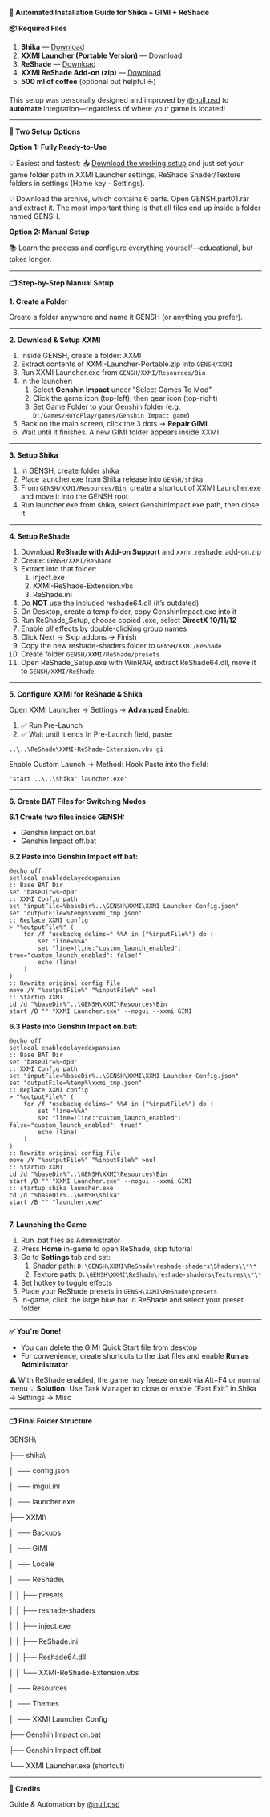 **🌌 Automated Installation Guide for Shika + GIMI + ReShade**

**📦 Required Files**

1. **Shika** — [Download](https://github.com/shika-hub/shika-releases/releases)
1. **XXMI Launcher (Portable Version)** — [Download](https://github.com/SpectrumQT/XXMI-Launcher/releases)
1. **ReShade** — [Download](https://reshade.me/)
1. **XXMI ReShade Add-on (zip)** — [Download](https://gamebanana.com/tools/18082)
1. **500 ml of coffee** (optional but helpful ☕)

This setup was personally designed and improved by [@null.psd](https://github.com/nullpsd) to **automate** integration—regardless of where your game is located!

-----
**🧩 Two Setup Options**

**Option 1: Fully Ready-to-Use**

💡 Easiest and fastest:
📥 [Download the working setup](https://github.com/nullpsd/Shika-GIMI-ReShade) and just set your game folder path in XXMI Launcher settings, ReShade Shader/Texture folders in settings (Home key - Settings). 

💡 Download the archive, which contains 6 parts. Open GENSH.part01.rar and extract it.
The most important thing is that all files end up inside a folder named GENSH.

**Option 2: Manual Setup**

📚 Learn the process and configure everything yourself—educational, but takes longer.

-----
**🗂️ Step-by-Step Manual Setup**

**1. Create a Folder**

Create a folder anywhere and name it GENSH (or anything you prefer).

-----
**2. Download & Setup XXMI**

1. Inside GENSH, create a folder: XXMI
1. Extract contents of XXMI-Launcher-Portable.zip into ```GENSH/XXMI```
1. Run XXMI Launcher.exe from ```GENSH/XXMI/Resources/Bin```
1. In the launcher:
   1. Select **Genshin Impact** under "Select Games To Mod"
   1. Click the game icon (top-left), then gear icon (top-right)
   1. Set Game Folder to your Genshin folder (e.g. ```D:/Games/HoYoPlay/games/Genshin Impact game```)
1. Back on the main screen, click the 3 dots → **Repair GIMI**
1. Wait until it finishes. A new GIMI folder appears inside XXMI
-----
**3. Setup Shika**

1. In GENSH, create folder shika
1. Place launcher.exe from Shika release into ```GENSH/shika```
1. From ```GENSH/XXMI/Resources/Bin```, create a shortcut of XXMI Launcher.exe and move it into the GENSH root
1. Run launcher.exe from shika, select GenshinImpact.exe path, then close it
-----
**4. Setup ReShade**

1. Download **ReShade with Add-on Support** and xxmi\_reshade\_add-on.zip
1. Create: ```GENSH/XXMI/ReShade```
1. Extract into that folder:
   1. inject.exe
   1. XXMI-ReShade-Extension.vbs
   1. ReShade.ini
1. Do **NOT** use the included reshade64.dll (it’s outdated)
1. On Desktop, create a temp folder, copy GenshinImpact.exe into it
1. Run ReShade\_Setup, choose copied .exe, select **DirectX 10/11/12**
1. Enable *all* effects by double-clicking group names
1. Click Next → Skip addons → Finish
1. Copy the new reshade-shaders folder to ```GENSH/XXMI/ReShade```
1. Create folder ```GENSH/XXMI/ReShade/presets```
1. Open ReShade\_Setup.exe with WinRAR, extract ReShade64.dll, move it to ```GENSH/XXMI/ReShade```
-----
**5. Configure XXMI for ReShade & Shika**

Open XXMI Launcher → Settings → **Advanced**
Enable:
   1. ✅ Run Pre-Launch
   1. ✅ Wait until it ends
In Pre-Launch field, paste:
   
  ``` ..\..\ReShade\XXMI-ReShade-Extension.vbs gi ```

Enable Custom Launch → Method: Hook
Paste into the field:

  ``` 'start ..\..\shika" launcher.exe' ```

-----
**6. Create BAT Files for Switching Modes**

**6.1 Create two files inside GENSH:**

- Genshin Impact on.bat
- Genshin Impact off.bat

**6.2 Paste into Genshin Impact off.bat:**

```
@echo off
setlocal enabledelayedexpansion
:: Base BAT Dir
set "baseDir=%~dp0"
:: XXMI Config path
set "inputFile=%baseDir%..\GENSH\XXMI\XXMI Launcher Config.json"
set "outputFile=%temp%\xxmi_tmp.json"
:: Replace XXMI config
> "%outputFile%" (
    for /f "usebackq delims=" %%A in ("%inputFile%") do (
        set "line=%%A"
        set "line=!line:"custom_launch_enabled": true="custom_launch_enabled": false!"
        echo !line!
    )
)
:: Rewrite original config file
move /Y "%outputFile%" "%inputFile%" >nul
:: Startup XXMI
cd /d "%baseDir%"..\GENSH\XXMI\Resources\Bin
start /B "" "XXMI Launcher.exe" --nogui --xxmi GIMI

```
**6.3 Paste into Genshin Impact on.bat:**

```
@echo off
setlocal enabledelayedexpansion
:: Base BAT Dir 
set "baseDir=%~dp0"
:: XXMI Config path
set "inputFile=%baseDir%..\GENSH\XXMI\XXMI Launcher Config.json"
set "outputFile=%temp%\xxmi_tmp.json"
:: Replace XXMI config
> "%outputFile%" (
    for /f "usebackq delims=" %%A in ("%inputFile%") do (
        set "line=%%A"
        set "line=!line:"custom_launch_enabled": false="custom_launch_enabled": true!"
        echo !line!
    )
)
:: Rewrite original config file
move /Y "%outputFile%" "%inputFile%" >nul
:: Startup XXMI
cd /d "%baseDir%"..\GENSH\XXMI\Resources\Bin
start /B "" "XXMI Launcher.exe" --nogui --xxmi GIMI
:: startup shika launcher.exe
cd /d "%baseDir%..\GENSH\shika"
start /B "" "launcher.exe"

```

-----
**7. Launching the Game**

1. Run .bat files as Administrator
1. Press **Home** in-game to open ReShade, skip tutorial
1. Go to **Settings** tab and set:
   1. Shader path:
      ```D:\GENSH\XXMI\ReShade\reshade-shaders\Shaders\\*\*```
   1. Texture path:
      ```D:\GENSH\XXMI\ReShade\reshade-shaders\Textures\\*\*```
1. Set hotkey to toggle effects
1. Place your ReShade presets in ```GENSH\XXMI\ReShade\presets```
1. In-game, click the large blue bar in ReShade and select your preset folder
-----
**✅ You're Done!**

- You can delete the GIMI Quick Start file from desktop
- For convenience, create shortcuts to the .bat files and enable **Run as Administrator**

⚠️ With ReShade enabled, the game may freeze on exit via Alt+F4 or normal menu
💡 **Solution:** Use Task Manager to close or enable “Fast Exit” in Shika → Settings → Misc

-----
**🗂️ Final Folder Structure**

GENSH\

├── shika\

│   ├── config.json

│   ├── imgui.ini

│   └── launcher.exe

├── XXMI\

│   ├── Backups

│   ├── GIMI

│   ├── Locale

│   ├── ReShade\

│   │   ├── presets

│   │   ├── reshade-shaders

│   │   ├── inject.exe

│   │   ├── ReShade.ini

│   │   ├── Reshade64.dll

│   │   └── XXMI-ReShade-Extension.vbs

│   ├── Resources

│   ├── Themes

│   └── XXMI Launcher Config

├── Genshin Impact on.bat

├── Genshin Impact off.bat

└── XXMI Launcher.exe (shortcut)

-----
**👤 Credits**

Guide & Automation by [@null.psd](https://github.com/nullpsd)

